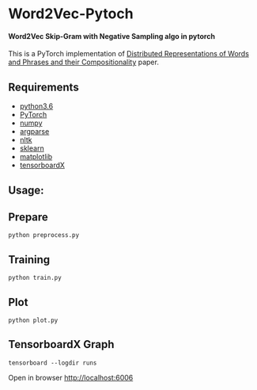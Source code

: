 # Word2Vec-Pytoch
#### Word2Vec Skip-Gram with Negative Sampling algo in pytorch

This is a PyTorch implementation of [Distributed Representations of Words and Phrases and their Compositionality](https://arxiv.org/abs/1310.4546) paper.

 
## Requirements

- [python3.6](http://www.python.org/)
- [PyTorch](http://pytorch.org/)
- [numpy](http://www.numpy.org/)
- [argparse](https://github.com/python/cpython/blob/3.7/Lib/argparse.py)
- [nltk](http://www.nltk.org/)
- [sklearn](http://www.scikit-learn.org)
- [matplotlib](http://www.matplotlib.org)
- [tensorboardX](https://github.com/lanpa/tensorboardX)



## Usage:

## Prepare
```
python preprocess.py
```

## Training

```
python train.py
```

## Plot

```
python plot.py
```

## TensorboardX Graph

```
tensorboard --logdir runs
```
Open in browser [http://localhost:6006](http://localhost:6006)


